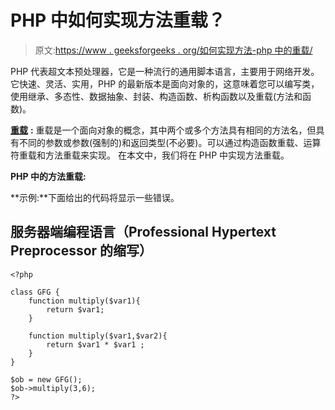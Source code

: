 # PHP 中如何实现方法重载？

> 原文:[https://www . geeksforgeeks . org/如何实现方法-php 中的重载/](https://www.geeksforgeeks.org/how-to-implement-method-overloading-in-php/)

PHP 代表超文本预处理器，它是一种流行的通用脚本语言，主要用于网络开发。它快速、灵活、实用，PHP 的最新版本是面向对象的，这意味着您可以编写类，使用继承、多态性、数据抽象、封装、构造函数、析构函数以及重载(方法和函数)。

[**重载**](https://www.geeksforgeeks.org/overloading-in-php/) **:** 重载是一个面向对象的概念，其中两个或多个方法具有相同的方法名，但具有不同的参数或参数(强制的)和返回类型(不必要)。可以通过构造函数重载、运算符重载和方法重载来实现。
在本文中，我们将在 PHP 中实现方法重载。

**PHP 中的方法重载:**

**示例:**下面给出的代码将显示一些错误。

## 服务器端编程语言（Professional Hypertext Preprocessor 的缩写）

```
<?php

class GFG {
    function multiply($var1){
        return $var1;
    }

    function multiply($var1,$var2){
        return $var1 * $var1 ;
    }
}

$ob = new GFG();
$ob->multiply(3,6);
?>
```